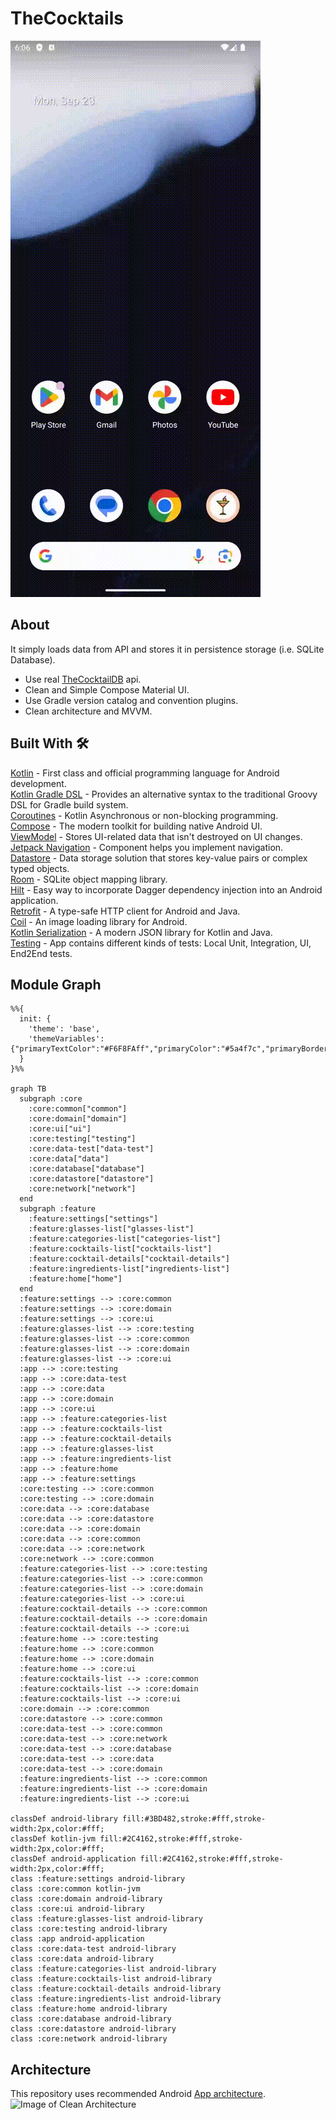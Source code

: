 # TheCocktails

![GitHub Logo](/screenshots/app_flow.gif)

## About
It simply loads data from API and stores it in persistence storage (i.e. SQLite Database).
* Use real [TheCocktailDB](https://www.thecocktaildb.com/) api.<br>
* Clean and Simple Compose Material UI.<br>
* Use Gradle version catalog and convention plugins.<br>
* Clean architecture and MVVM.<br>

## Built With 🛠
[Kotlin](https://kotlinlang.org/) - First class and official programming language for Android development.<br>
[Kotlin Gradle DSL](https://docs.gradle.org/current/userguide/kotlin_dsl.html) - Provides an alternative syntax to the traditional Groovy DSL for Gradle build system. <br>
[Coroutines](https://kotlinlang.org/docs/reference/coroutines-overview.html) - Kotlin Asynchronous or non-blocking programming.<br>
[Compose](https://developer.android.com/develop/ui/compose/documentation) - The modern toolkit for building native Android UI.<br>
[ViewModel](https://developer.android.com/topic/libraries/architecture/viewmodel) - Stores UI-related data that isn't destroyed on UI changes.<br>
[Jetpack Navigation](https://developer.android.com/guide/navigation) - Component helps you implement navigation.<br>
[Datastore](https://developer.android.com/topic/libraries/architecture/datastore) - Data storage solution that stores key-value pairs or complex typed objects.<br>
[Room](https://developer.android.com/topic/libraries/architecture/room) - SQLite object mapping library.<br>
[Hilt](https://dagger.dev/hilt/) - Easy way to incorporate Dagger dependency injection into an Android application.<br>
[Retrofit](https://square.github.io/retrofit/) - A type-safe HTTP client for Android and Java.<br>
[Coil](https://coil-kt.github.io/coil/) - An image loading library for Android.<br>
[Kotlin Serialization](https://kotlinlang.org/docs/serialization.html) - A modern JSON library for Kotlin and Java.<br>
[Testing](https://developer.android.com/training/testing) - App contains different kinds of tests: Local Unit, Integration, UI, End2End tests.<br>
## Module Graph

```mermaid
%%{
  init: {
    'theme': 'base',
    'themeVariables': {"primaryTextColor":"#F6F8FAff","primaryColor":"#5a4f7c","primaryBorderColor":"#5a4f7c","tertiaryColor":"#40375c","lineColor":"#f5a623","fontSize":"12px"}
  }
}%%

graph TB
  subgraph :core
    :core:common["common"]
    :core:domain["domain"]
    :core:ui["ui"]
    :core:testing["testing"]
    :core:data-test["data-test"]
    :core:data["data"]
    :core:database["database"]
    :core:datastore["datastore"]
    :core:network["network"]
  end
  subgraph :feature
    :feature:settings["settings"]
    :feature:glasses-list["glasses-list"]
    :feature:categories-list["categories-list"]
    :feature:cocktails-list["cocktails-list"]
    :feature:cocktail-details["cocktail-details"]
    :feature:ingredients-list["ingredients-list"]
    :feature:home["home"]
  end
  :feature:settings --> :core:common
  :feature:settings --> :core:domain
  :feature:settings --> :core:ui
  :feature:glasses-list --> :core:testing
  :feature:glasses-list --> :core:common
  :feature:glasses-list --> :core:domain
  :feature:glasses-list --> :core:ui
  :app --> :core:testing
  :app --> :core:data-test
  :app --> :core:data
  :app --> :core:domain
  :app --> :core:ui
  :app --> :feature:categories-list
  :app --> :feature:cocktails-list
  :app --> :feature:cocktail-details
  :app --> :feature:glasses-list
  :app --> :feature:ingredients-list
  :app --> :feature:home
  :app --> :feature:settings
  :core:testing --> :core:common
  :core:testing --> :core:domain
  :core:data --> :core:database
  :core:data --> :core:datastore
  :core:data --> :core:domain
  :core:data --> :core:common
  :core:data --> :core:network
  :core:network --> :core:common
  :feature:categories-list --> :core:testing
  :feature:categories-list --> :core:common
  :feature:categories-list --> :core:domain
  :feature:categories-list --> :core:ui
  :feature:cocktail-details --> :core:common
  :feature:cocktail-details --> :core:domain
  :feature:cocktail-details --> :core:ui
  :feature:home --> :core:testing
  :feature:home --> :core:common
  :feature:home --> :core:domain
  :feature:home --> :core:ui
  :feature:cocktails-list --> :core:common
  :feature:cocktails-list --> :core:domain
  :feature:cocktails-list --> :core:ui
  :core:domain --> :core:common
  :core:datastore --> :core:common
  :core:data-test --> :core:common
  :core:data-test --> :core:network
  :core:data-test --> :core:database
  :core:data-test --> :core:data
  :core:data-test --> :core:domain
  :feature:ingredients-list --> :core:common
  :feature:ingredients-list --> :core:domain
  :feature:ingredients-list --> :core:ui

classDef android-library fill:#3BD482,stroke:#fff,stroke-width:2px,color:#fff;
classDef kotlin-jvm fill:#2C4162,stroke:#fff,stroke-width:2px,color:#fff;
classDef android-application fill:#2C4162,stroke:#fff,stroke-width:2px,color:#fff;
class :feature:settings android-library
class :core:common kotlin-jvm
class :core:domain android-library
class :core:ui android-library
class :feature:glasses-list android-library
class :core:testing android-library
class :app android-application
class :core:data-test android-library
class :core:data android-library
class :feature:categories-list android-library
class :feature:cocktails-list android-library
class :feature:cocktail-details android-library
class :feature:ingredients-list android-library
class :feature:home android-library
class :core:database android-library
class :core:datastore android-library
class :core:network android-library

```
## Architecture
This repository uses recommended Android [App architecture](https://developer.android.com/topic/architecture).
![Image of Clean Architecture](https://developer.android.com/static/topic/libraries/architecture/images/mad-arch-overview.png)